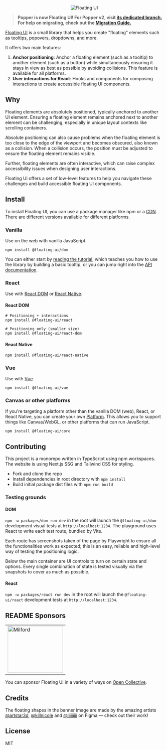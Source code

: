 <p align="center">
  <img src="https://github.com/floating-ui/floating-ui/blob/master/website/assets/floating-ui-banner.png" alt="Floating UI">
<p>

> **Popper is now Floating UI! For Popper v2, visit
> [its dedicated branch.](https://github.com/floating-ui/floating-ui/tree/v2.x)
> For help on migrating, check out the
> [Migration Guide.](https://floating-ui.com/docs/migration)**

[Floating UI](https://floating-ui.com) is a small library that helps you create
"floating" elements such as tooltips, popovers, dropdowns, and more.

It offers two main features:

1. **Anchor positioning**: Anchor a floating element (such as a tooltip) to
   another element (such as a button) while simultaneously ensuring it stays in
   view as best as possible by avoiding collisions. This feature is available
   for all platforms.
2. **User interactions for React**: Hooks and components for composing
   interactions to create accessible floating UI components.

## Why

Floating elements are absolutely positioned, typically anchored to another UI
element. Ensuring a floating element remains anchored next to another element
can be challenging, especially in unique layout contexts like scrolling
containers.

Absolute positioning can also cause problems when the floating element is too
close to the edge of the viewport and becomes obscured, also known as a
collision. When a collision occurs, the position must be adjusted to ensure the
floating element remains visible.

Further, floating elements are often interactive, which can raise complex
accessibility issues when designing user interactions.

Floating UI offers a set of low-level features to help you navigate these
challenges and build accessible floating UI components.

## Install

To install Floating UI, you can use a package manager like npm or a
[CDN](https://floating-ui.com/docs/getting-started#cdn). There are different
versions available for different platforms.

### Vanilla

Use on the web with vanilla JavaScript.

```shell
npm install @floating-ui/dom
```

You can either start by
[reading the tutorial](https://floating-ui.com/docs/tutorial), which teaches you
how to use the library by building a basic tooltip, or you can jump right into
the [API documentation](https://floating-ui.com/docs/computePosition).

### React

Use with [React DOM](https://floating-ui.com/docs/react) or
[React Native](https://floating-ui.com/docs/react-native).

#### React DOM

```shell
# Positioning + interactions
npm install @floating-ui/react

# Positioning only (smaller size)
npm install @floating-ui/react-dom
```

#### React Native

```shell
npm install @floating-ui/react-native
```

### Vue

Use with [Vue](https://floating-ui.com/docs/vue).

```shell
npm install @floating-ui/vue
```

### Canvas or other platforms

If you're targeting a platform other than the vanilla DOM (web), React, or React
Native, you can create your own
[Platform](https://floating-ui.com/docs/platform). This allows you to support
things like Canvas/WebGL, or other platforms that can run JavaScript.

```shell
npm install @floating-ui/core
```

## Contributing

This project is a monorepo written in TypeScript using npm workspaces. The
website is using Next.js SSG and Tailwind CSS for styling.

- Fork and clone the repo
- Install dependencies in root directory with `npm install`
- Build initial package dist files with `npm run build`

### Testing grounds

#### DOM

`npm -w packages/dom run dev` in the root will launch the `@floating-ui/dom`
development visual tests at `http://localhost:1234`. The playground uses React
to write each test route, bundled by Vite.

Each route has screenshots taken of the page by Playwright to ensure all the
functionalities work as expected; this is an easy, reliable and high-level way
of testing the positioning logic.

Below the main container are UI controls to turn on certain state and options.
Every single combination of state is tested visually via the snapshots to cover
as much as possible.

#### React

`npm -w packages/react run dev` in the root will launch the `@floating-ui/react`
development tests at `http://localhost:1234`.

## README Sponsors

<table>
  <tr>
    <td>
      <a href="https://milfordasset.com/" target="_blank" rel="noopener noreferrer"><img width="176" height="150" src="https://github.com/floating-ui/floating-ui/blob/master/website/assets/sponsors/milford.svg" alt="Milford" /></a>
    </td>
  </tr>
</table>

You can sponsor Floating UI in a variety of ways on
[Open Collective](https://opencollective.com/floating-ui).

## Credits

The floating shapes in the banner image are made by the amazing artists
[@artstar3d](https://figma.com/@artstar3d),
[@killnicole](https://figma.com/@killnicole) and
[@liiiiiiii](https://www.figma.com/@liiiiiii) on Figma — check out their work!

## License

MIT
